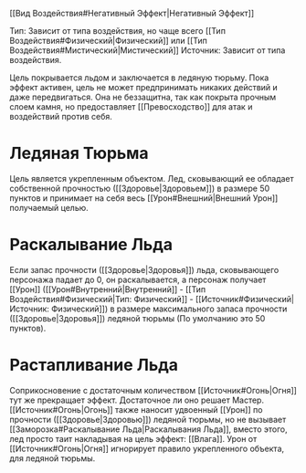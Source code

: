 [[Вид Воздействия#Негативный Эффект|Негативный Эффект]]

Тип: Зависит от типа воздействия, но чаще всего [[Тип Воздействия#Физический|Физический]] или [[Тип Воздействия#Мистический|Мистический]]
Источник: Зависит от типа воздействия.

Цель покрывается льдом и заключается в ледяную тюрьму. Пока эффект активен, цель не может предпринимать никаких действий и даже передвигаться. Она не беззащитна, так как покрыта прочным слоем камня, но предоставляет [[Превосходство]] для атак и воздействий против себя.  

# Ледяная Тюрьма

Цель является укрепленным объектом. Лед, сковывающий ее обладает собственной прочностью ([[Здоровье|Здоровьем]]) в размере 50 пунктов и принимает на себя весь [[Урон#Внешний|Внешний Урон]] получаемый целью.

# Раскалывание Льда

Если запас прочности ([[Здоровье|Здоровья]]) льда, сковывающего персонажа падает до 0, он раскалывается, а персонаж получает [[Урон]] ([[Урон#Внутренний|Внутренний]] - [[Тип Воздействия#Физический|Тип: Физический]] - [[Источник#Физический|Источник: Физический]]) в размере максимального запаса прочности ([[Здоровье|Здоровья]]) ледяной тюрьмы (По умолчанию это 50 пунктов).

# Растапливание Льда

Соприкосновение с достаточным количеством [[Источник#Огонь|Огня]] тут же прекращает эффект. Достаточное ли оно решает Мастер. 
[[Источник#Огонь|Огонь]] также наносит удвоенный [[Урон]] по прочности ([[Здоровье|Здоровью]]) ледяной тюрьмы, но не вызывает [[Заморозка#Раскалывание Льда|Раскалывания Льда]], вместо этого, лед просто таит накладывая на цель эффект: [[Влага]]. Урон от [[Источник#Огонь|Огня]] игнорирует правило укрепленного объекта, для ледяной тюрьмы.